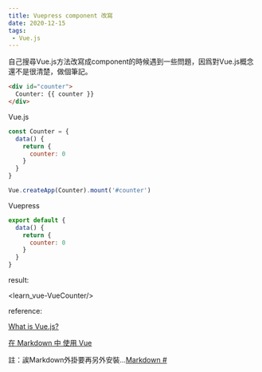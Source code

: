 ```yaml
---
title: Vuepress component 改寫
date: 2020-12-15
tags:
 - Vue.js
---
```


自己搜尋Vue.js方法改寫成component的時候遇到一些問題，因爲對Vue.js概念還不是很清楚，做個筆記。

```html
<div id="counter">
  Counter: {{ counter }}
</div>
```

Vue.js

```js
const Counter = {
  data() {
    return {
      counter: 0
    }
  }
}

Vue.createApp(Counter).mount('#counter')

```


Vuepress

```js
export default {
  data() {
    return {
      counter: 0
    }
  }
}
```
result:

<learn_vue-VueCounter/> 

reference:
<br>

[What is Vue.js?](https://v3.vuejs.org/guide/introduction.html#declarative-rendering)
<br>

[在 Markdown 中 使用 Vue](https://vuepress.vuejs.org/zh/guide/using-vue.html#%E6%B5%8F%E8%A7%88%E5%99%A8%E7%9A%84-api-%E8%AE%BF%E9%97%AE%E9%99%90%E5%88%B6)

註：誒Markdown外掛要再另外安裝...[Markdown
#](https://v1.vuepress.vuejs.org/config/#markdown-toc)